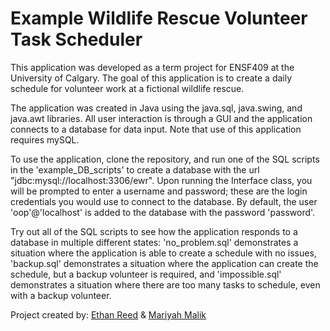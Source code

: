 # Example Wildlife Rescue Volunteer Task Scheduler

This application was developed as a term project for ENSF409 at the University of Calgary.
The goal of this application is to create a daily schedule for volunteer work at a
fictional wildlife rescue.

The application was created in Java using the java.sql, java.swing, and java.awt libraries.
All user interaction is through a GUI and the application connects to a database for
data input. Note that use of this application requires mySQL.

To use the application, clone the repository, and run one of the SQL scripts in the
'example_DB_scripts' to create a database with the url "jdbc:mysql://localhost:3306/ewr".
Upon running the Interface class, you will be prompted to enter a username and password;
these are the login credentials you would use to connect to the database. By default, 
the user 'oop'@'localhost' is added to the database with the password 'password'.

Try out all of the SQL scripts to see how the application responds to a database in
multiple different states: 'no_problem.sql' demonstrates a situation where the
application is able to create a schedule with no issues, 'backup.sql' demonstrates
a situation where the application can create the schedule, but a backup volunteer
is required, and 'impossible.sql' demonstrates a situation where there are too
many tasks to schedule, even with a backup volunteer.

Project created by: [Ethan Reed](https://github.com/E-Papyrus) & [Mariyah Malik](https://github.com/mariyahmalik)

